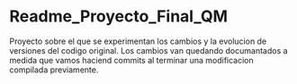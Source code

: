 # Readme_Proyecto_Final_QM
Proyecto sobre el que se experimentan los cambios y la evolucion de versiones del codigo original. Los cambios van quedando documantados a medida que vamos haciend commits al terminar una modificacion compilada previamente.
